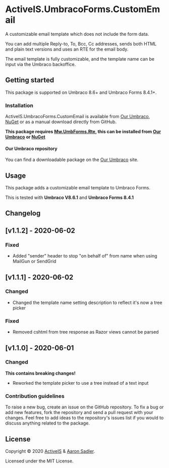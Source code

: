 # ActiveIS.UmbracoForms.CustomEmail

A customizable email template which does not include the form data.

You can add multiple Reply-to, To, Bcc, Cc addresses, sends both HTML and plain text versions and uses an RTE for the email body.

The email template is fully customizable, and the template name can be input via the Umbraco backoffice.

## Getting started

This package is supported on Umbraco 8.6+ and Umbraco Forms 8.4.1+.

### Installation

ActiveIS.UmbracoForms.CustomEmail is available from [Our Umbraco](https://our.umbraco.com/packages/website-utilities/activeisumbracoformscustomemail/), [NuGet](https://www.nuget.org/packages/ActiveIS.UmbracoForms.CustomEmail) or as a manual download directly from GitHub.

**This package requires [Mw.UmbForms.Rte](https://github.com/Matthew-Wise/umbraco-forms-rte), this can be installed from [Our Umbraco](https://our.umbraco.com/packages/backoffice-extensions/umbraco-forms-rich-text/) or [NuGet](https://www.nuget.org/packages/Mw.UmbracoForms.Rte/)**

#### Our Umbraco repository
You can find a downloadable package on the [Our Umbraco](https://our.umbraco.com/packages/website-utilities/activeisumbracoformscustomemail/) site.

## Usage

This package adds a customizable email template to Umbraco Forms.

This is tested with **Umbraco V8.6.1** and **Umbraco Forms 8.4.1**

## Changelog

## [v1.1.2] - 2020-06-02
### Fixed
* Added "sender" header to stop "on behalf of" from name when using MailGun or SendGrid

## [v1.1.1] - 2020-06-02
### Changed
* Changed the template name setting description to reflect it's now a tree picker

### Fixed
* Removed cshtml from tree response as Razor views cannot be parsed


## [v1.1.0] - 2020-06-01
### Changed
**This contains breaking changes!**
* Reworked the template picker to use a tree instead of a text input

### Contribution guidelines

To raise a new bug, create an issue on the GitHub repository. To fix a bug or add new features, fork the repository and send a pull request with your changes. Feel free to add ideas to the repository's issues list if you would to discuss anything related to the package.

## License

Copyright &copy; 2020 [ActiveIS](https://activeis.net) & [Aaron Sadler](https://aaronsadler.uk).

Licensed under the MIT License.
